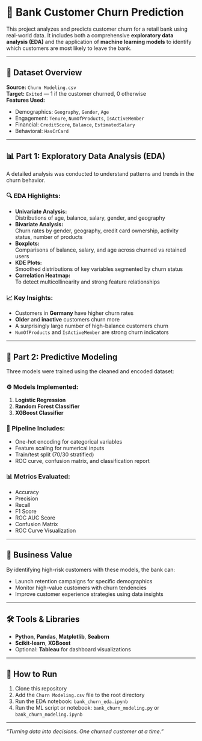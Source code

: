 # 🏦 Bank Customer Churn Prediction

This project analyzes and predicts customer churn for a retail bank using real-world data. It includes both a comprehensive **exploratory data analysis (EDA)** and the application of **machine learning models** to identify which customers are most likely to leave the bank.

---

## 📂 Dataset Overview

**Source:** `Churn Modeling.csv`  
**Target:** `Exited` — 1 if the customer churned, 0 otherwise  
**Features Used:**

- Demographics: `Geography`, `Gender`, `Age`
- Engagement: `Tenure`, `NumOfProducts`, `IsActiveMember`
- Financial: `CreditScore`, `Balance`, `EstimatedSalary`
- Behavioral: `HasCrCard`

---

## 📊 Part 1: Exploratory Data Analysis (EDA)

A detailed analysis was conducted to understand patterns and trends in the churn behavior.

### 🔍 EDA Highlights:

- **Univariate Analysis:**  
  Distributions of age, balance, salary, gender, and geography  
- **Bivariate Analysis:**  
  Churn rates by gender, geography, credit card ownership, activity status, number of products  
- **Boxplots:**  
  Comparisons of balance, salary, and age across churned vs retained users  
- **KDE Plots:**  
  Smoothed distributions of key variables segmented by churn status  
- **Correlation Heatmap:**  
  To detect multicollinearity and strong feature relationships

### 📈 Key Insights:

- Customers in **Germany** have higher churn rates  
- **Older** and **inactive** customers churn more  
- A surprisingly large number of high-balance customers churn  
- `NumOfProducts` and `IsActiveMember` are strong churn indicators

---

## 🤖 Part 2: Predictive Modeling

Three models were trained using the cleaned and encoded dataset:

### ⚙️ Models Implemented:

1. **Logistic Regression**  
2. **Random Forest Classifier**  
3. **XGBoost Classifier**

### 🔧 Pipeline Includes:

- One-hot encoding for categorical variables  
- Feature scaling for numerical inputs  
- Train/test split (70/30 stratified)  
- ROC curve, confusion matrix, and classification report

### 📊 Metrics Evaluated:

- Accuracy  
- Precision  
- Recall  
- F1 Score  
- ROC AUC Score  
- Confusion Matrix  
- ROC Curve Visualization

---

## 🧠 Business Value

By identifying high-risk customers with these models, the bank can:

- Launch retention campaigns for specific demographics  
- Monitor high-value customers with churn tendencies  
- Improve customer experience strategies using data insights

---

## 🛠️ Tools & Libraries

- **Python**, **Pandas**, **Matplotlib**, **Seaborn**  
- **Scikit-learn**, **XGBoost**  
- Optional: **Tableau** for dashboard visualizations

---

## 🚀 How to Run

1. Clone this repository  
2. Add the `Churn Modeling.csv` file to the root directory  
3. Run the EDA notebook: `bank_churn_eda.ipynb`  
4. Run the ML script or notebook: `bank_churn_modeling.py` or `bank_churn_modeling.ipynb`

---

_“Turning data into decisions. One churned customer at a time.”_
